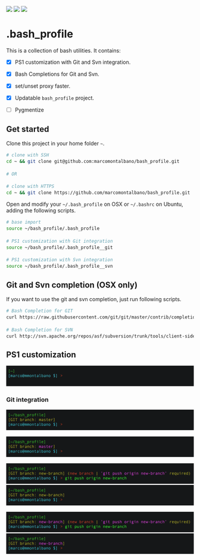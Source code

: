 ![](https://img.shields.io/badge/available_for-osx-green.svg?style=flat-square)
![](https://img.shields.io/badge/available_for-ubuntu-green.svg?style=flat-square)
![](https://img.shields.io/badge/available_for-windows-red.svg?style=flat-square)

# .bash_profile

This is a collection of bash utilities. It contains:

- [x] PS1 customization with Git and Svn integration.
- [x] Bash Completions for Git and Svn.
- [x] set/unset proxy faster.
- [x] Updatable `bash_profile` project.
- [ ] Pygmentize


## Get started

Clone this project in your home folder `~`.

```sh
# clone with SSH
cd ~ && git clone git@github.com:marcomontalbano/bash_profile.git

# OR

# clone with HTTPS
cd ~ && git clone https://github.com/marcomontalbano/bash_profile.git
```

Open and modify your `~/.bash_profile` on OSX or `~/.bashrc` on Ubuntu, adding the following scripts.

```sh
# base import
source ~/bash_profile/.bash_profile

# PS1 customization with Git integration
source ~/bash_profile/.bash_profile__git

# PS1 customization with Svn integration
source ~/bash_profile/.bash_profile__svn
```


## Git and Svn completion (OSX only)

If you want to use the git and svn completion, just run following scripts.

```sh
# Bash Completion for GIT
curl https://raw.githubusercontent.com/git/git/master/contrib/completion/git-completion.bash -o ~/.bash_completion_git

# Bash Completion for SVN
curl http://svn.apache.org/repos/asf/subversion/trunk/tools/client-side/bash_completion -o ~/.bash_completion_svn
```

## PS1 customization

![](images/PS1.png)

### Git integration

![](images/git--no-changes.png)

![](images/git--with-changes.png)

![](images/git--new-branch-no-changes--text.png)
![](images/git--new-branch-no-changes-pushed.png)

![](images/git--new-branch-with-changes--text.png)
![](images/git--new-branch-with-changes-pushed.png)
